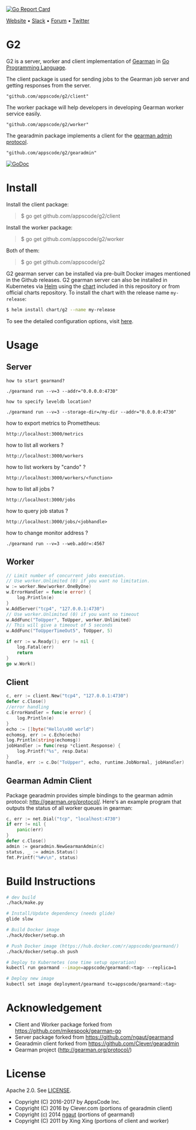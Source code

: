 [![Go Report Card](https://goreportcard.com/badge/github.com/appscode/g2)](https://goreportcard.com/report/github.com/appscode/g2)

[Website](https://appscode.com) • [Slack](https://slack.appscode.com) • [Forum](https://discuss.appscode.com) • [Twitter](https://twitter.com/AppsCodeHQ)

G2
==========

G2 is a server, worker and client implementation of [Gearman](http://gearman.org/) in [Go Programming Language](http://golang.org).

The client package is used for sending jobs to the Gearman job server and getting responses from the server.

	"github.com/appscode/g2/client"

The worker package will help developers in developing Gearman worker service easily.

	"github.com/appscode/g2/worker"
	    
The gearadmin package implements a client for the [gearman admin protocol](http://gearman.org/protocol/).

    "github.com/appscode/g2/gearadmin"

[![GoDoc](https://godoc.org/github.com/appscode/g2?status.png)](https://godoc.org/github.com/appscode/g2)

Install
=======

Install the client package:

> $ go get github.com/appscode/g2/client

Install the worker package:

> $ go get github.com/appscode/g2/worker

Both of them:

> $ go get github.com/appscode/g2

G2 gearman server can be installed via pre-built Docker images mentioned in the Github releases. G2 gearman server can also be installed in Kubernetes via [Helm](https://helm.sh/) using the [chart](/chart/g2) included in this repository or from official charts repository. To install the chart with the release name `my-release`:
```bash
$ helm install chart/g2 --name my-release
```
To see the detailed configuration options, visit [here](/chart/g2/README.md).

Usage
=====
## Server
	how to start gearmand?

	./gearmand run --v=3 --addr="0.0.0.0:4730"

	how to specify leveldb location?

	./gearmand run --v=3 --storage-dir=/my-dir --addr="0.0.0.0:4730"

how to export metrics to Promettheus:

	http://localhost:3000/metrics

how to list all workers ?

	http://localhost:3000/workers

how to list workers by "cando" ?

	http://localhost:3000/workers/<function>

how to list all jobs ?

	http://localhost:3000/jobs

how to query job status ?

	http://localhost:3000/jobs/<jobhandle>

how to change monitor address ?

	./gearmand run --v=3 --web.addr=:4567

## Worker

```go
// Limit number of concurrent jobs execution.
// Use worker.Unlimited (0) if you want no limitation.
w := worker.New(worker.OneByOne)
w.ErrorHandler = func(e error) {
	log.Println(e)
}
w.AddServer("tcp4", "127.0.0.1:4730")
// Use worker.Unlimited (0) if you want no timeout
w.AddFunc("ToUpper", ToUpper, worker.Unlimited)
// This will give a timeout of 5 seconds
w.AddFunc("ToUpperTimeOut5", ToUpper, 5)

if err := w.Ready(); err != nil {
	log.Fatal(err)
	return
}
go w.Work()
```

## Client

```go
c, err := client.New("tcp4", "127.0.0.1:4730")
defer c.Close()
//error handling
c.ErrorHandler = func(e error) {
	log.Println(e)
}
echo := []byte("Hello\x00 world")
echomsg, err := c.Echo(echo)
log.Println(string(echomsg))
jobHandler := func(resp *client.Response) {
	log.Printf("%s", resp.Data)
}
handle, err := c.Do("ToUpper", echo, runtime.JobNormal, jobHandler)
```

## Gearman Admin Client
Package gearadmin provides simple bindings to the gearman admin protocol: http://gearman.org/protocol/. Here's an example program that outputs the status of all worker queues in gearman:

```go
c, err := net.Dial("tcp", "localhost:4730")
if err != nil {
	panic(err)
}
defer c.Close()
admin := gearadmin.NewGearmanAdmin(c)
status, _ := admin.Status()
fmt.Printf("%#v\n", status)
```

Build Instructions
==================
```sh
# dev build
./hack/make.py

# Install/Update dependency (needs glide)
glide slow

# Build Docker image
./hack/docker/setup.sh

# Push Docker image (https://hub.docker.com/r/appscode/gearmand/)
./hack/docker/setup.sh push

# Deploy to Kubernetes (one time setup operation)
kubectl run gearmand --image=appscode/gearmand:<tag> --replica=1

# Deploy new image
kubectl set image deployment/gearmand tc=appscode/gearmand:<tag>
```

Acknowledgement
===============
 * Client and Worker package forked from https://github.com/mikespook/gearman-go
 * Server package forked from https://github.com/ngaut/gearmand
 * Gearadmin client forked from https://github.com/Clever/gearadmin
 * Gearman project (http://gearman.org/protocol/)

License
==================================
Apache 2.0. See [LICENSE](LICENSE).

- Copyright (C) 2016-2017 by AppsCode Inc.
- Copyright (C) 2016 by Clever.com (portions of gearadmin client)
- Copyright (c) 2014 [ngaut](https://github.com/ngaut) (portions of gearmand)
- Copyright (C) 2011 by Xing Xing (portions of client and worker)
